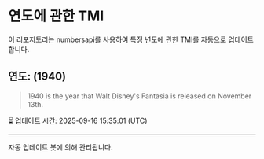 
# 연도에 관한 TMI

이 리포지토리는 numbersapi를 사용하여 특정 년도에 관한 TMI를 자동으로 업데이트합니다.

## 연도: (1940)
> 1940 is the year that Walt Disney's Fantasia is released on November 13th.

⏳ 업데이트 시간: 2025-09-16 15:35:01 (UTC)

---
자동 업데이트 봇에 의해 관리됩니다.
